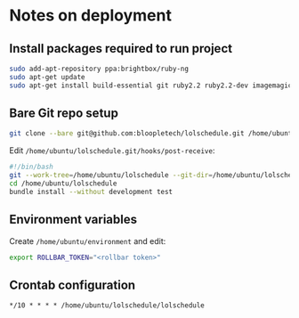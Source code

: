 # Notes on deployment

## Install packages required to run project

````bash
sudo add-apt-repository ppa:brightbox/ruby-ng
sudo apt-get update
sudo apt-get install build-essential git ruby2.2 ruby2.2-dev imagemagick libmagickwand-dev
````

## Bare Git repo setup

````bash
git clone --bare git@github.com:bloopletech/lolschedule.git /home/ubuntu/lolschedule.git
````

Edit `/home/ubuntu/lolschedule.git/hooks/post-receive`:

````bash
#!/bin/bash
git --work-tree=/home/ubuntu/lolschedule --git-dir=/home/ubuntu/lolschedule.git checkout -f
cd /home/ubuntu/lolschedule
bundle install --without development test
````

## Environment variables

Create `/home/ubuntu/environment` and edit:

````bash
export ROLLBAR_TOKEN="<rollbar token>"
````

## Crontab configuration

````
*/10 * * * * /home/ubuntu/lolschedule/lolschedule
````
